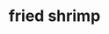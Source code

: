 ---
layout: food&drink
title: fried shrimp
emoji: fried_shrimp
permalink: 🍤.html
image: assets/img/3moji/fried_shrimp.png
---